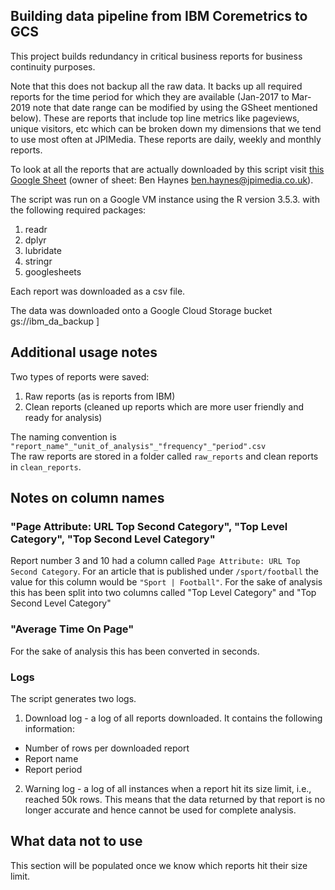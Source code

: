 ## Building data pipeline from IBM Coremetrics to GCS 

This project builds redundancy in critical business reports for business continuity purposes.  

Note that this does not backup all the raw data. It backs up all required reports for the time period for which they are available (Jan-2017 to Mar-2019 note that date range can be modified by using the GSheet mentioned below). These are reports that include top line metrics like pageviews, unique visitors, etc which can be broken down my dimensions that we tend to use most often at JPIMedia. These reports are daily, weekly and monthly reports.  

To look at all the reports that are actually downloaded by this script visit [this Google Sheet](https://docs.google.com/spreadsheets/d/1lAfyijkUGc_cvC01VhgMHTwsOxWMQyoavujcHi27SXE/edit?usp=sharing) (owner of sheet: Ben Haynes ben.haynes@jpimedia.co.uk).  

The script was run on a Google VM instance using the R version 3.5.3. with the following required packages:  

1. readr  
2. dplyr  
3. lubridate  
4. stringr  
5. googlesheets

Each report was downloaded as a csv file.  

The data was downloaded onto a Google Cloud Storage bucket gs://ibm_da_backup  ]

## Additional usage notes  
Two types of reports were saved:  

1. Raw reports (as is reports from IBM)  
2. Clean reports (cleaned up reports which are more user friendly and ready for analysis)  

The naming convention is `"report_name"_"unit_of_analysis"_"frequency"_"period".csv`  
The raw reports are stored in a folder called `raw_reports` and clean reports in `clean_reports`.  

## Notes on column names  
### "Page Attribute: URL Top  Second Category", "Top Level Category", "Top Second Level Category"  

Report number 3 and 10 had a column called `Page Attribute: URL Top  Second Category`. For an article that is published under `/sport/football` the value for this column would be `"Sport | Football"`. For the sake of analysis this has been split into two columns called "Top Level Category" and "Top Second Level Category"  

### "Average Time On Page"  
For the sake of analysis this has been converted in seconds.  

### Logs  
The script generates two logs.  

1. Download log - a log of all reports downloaded. It contains the following information:  
  - Number of rows per downloaded report  
  - Report name  
  - Report period  
2. Warning log - a log of all instances when a report hit its size limit, i.e., reached 50k rows. This means that the data returned by that report is no longer accurate and hence cannot be used for complete analysis.  

## What data not to use  

This section will be populated once we know which reports hit their size limit.  




